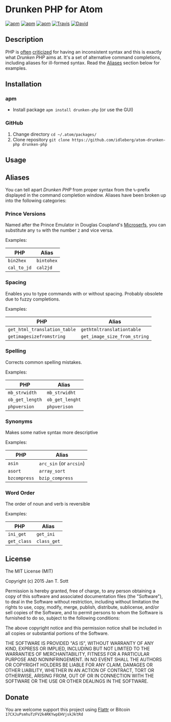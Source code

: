 # Drunken PHP for Atom

[![apm](https://img.shields.io/apm/l/drunken-php.svg?style=flat-square)](https://atom.io/packages/drunken-php)
[![apm](https://img.shields.io/apm/v/drunken-php.svg?style=flat-square)](https://atom.io/packages/drunken-php)
[![apm](https://img.shields.io/apm/dm/drunken-php.svg?style=flat-square)](https://atom.io/packages/drunken-php)
[![Travis](https://img.shields.io/travis/idleberg/atom-drunken-php.svg?style=flat-square)](https://travis-ci.org/idleberg/atom-drunken-php)
[![David](https://img.shields.io/david/dev/idleberg/atom-drunken-php.svg?style=flat-square)](https://david-dm.org/idleberg/atom-drunken-php#info=devDependencies)

## Description

PHP is [often](http://me.veekun.com/blog/2012/04/09/php-a-fractal-of-bad-design/) [criticized](http://tnx.nl/php.html) for having an inconsistent syntax and this is exactly what *Drunken PHP* aims at. It's a set of alternative command completions, including aliases for ill-formed syntax. Read the [Aliases](#aliases) section below for examples.

## Installation

### apm

* Install package `apm install drunken-php` (or use the GUI)

### GitHub

1. Change directory `cd ~/.atom/packages/`
2. Clone repository `git clone https://github.com/idleberg/atom-drunken-php drunken-php`

## Usage

## Aliases

You can tell apart *Drunken PHP* from proper syntax from the `%`-prefix displayed in the command completion window. Aliases have been broken up into the following categories:

### Prince Versions

Named after the Prince Emulator in Douglas Coupland's [Microserfs](http://www.wired.com/wired/archive/2.01/microserfs.html), you can substitute any `to` with the number `2` and vice versa.

Examples:

PHP         | Alias
------------|-----------
`bin2hex`   | `bintohex`
`cal_to_jd` | `cal2jd`

### Spacing

Enables you to type commands with or without spacing. Probably obsolete due to fuzzy completions.

Examples:

PHP                          | Alias
-----------------------------|-----------------------------
`get_html_translation_table` | `gethtmltranslationtable`
`getimagesizefromstring`     | `get_image_size_from_string`

### Spelling

Corrects common spelling mistakes.

Examples:

PHP             | Alias
----------------|-----------------------------
`mb_strwidth`   | `mb_strwidht`
`ob_get_length` | `ob_get_lenght`
`phpversion`    | `phpverison`

### Synonyms

Makes some native syntax more descriptive

Examples:

PHP          | Alias
-------------|------------------------
`asin`       | `arc_sin` (or `arcsin`)
`asort`      | `array_sort`
`bzcompress` | `bzip_compress`

### Word Order

The order of noun and verb is reversible

Examples:

PHP           | Alias
--------------|-----------
`ini_get`     | `get_ini`
`get_class`   | `class_get`

## License

The MIT License (MIT)

Copyright (c) 2015 Jan T. Sott

Permission is hereby granted, free of charge, to any person obtaining a copy
of this software and associated documentation files (the "Software"), to deal
in the Software without restriction, including without limitation the rights
to use, copy, modify, merge, publish, distribute, sublicense, and/or sell
copies of the Software, and to permit persons to whom the Software is
furnished to do so, subject to the following conditions:

The above copyright notice and this permission notice shall be included in
all copies or substantial portions of the Software.

THE SOFTWARE IS PROVIDED "AS IS", WITHOUT WARRANTY OF ANY KIND, EXPRESS OR
IMPLIED, INCLUDING BUT NOT LIMITED TO THE WARRANTIES OF MERCHANTABILITY,
FITNESS FOR A PARTICULAR PURPOSE AND NONINFRINGEMENT. IN NO EVENT SHALL THE
AUTHORS OR COPYRIGHT HOLDERS BE LIABLE FOR ANY CLAIM, DAMAGES OR OTHER
LIABILITY, WHETHER IN AN ACTION OF CONTRACT, TORT OR OTHERWISE, ARISING FROM,
OUT OF OR IN CONNECTION WITH THE SOFTWARE OR THE USE OR OTHER DEALINGS IN
THE SOFTWARE.

## Donate

You are welcome support this project using [Flattr](https://flattr.com/submit/auto?user_id=idleberg&url=https://github.com/idleberg/atom-drunken-php) or Bitcoin `17CXJuPsmhuTzFV2k4RKYwpEHVjskJktRd`

